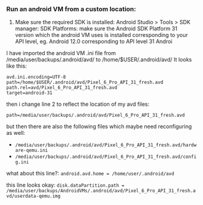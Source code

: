 ### Run an android VM from a custom location:
1. Make sure the required SDK is installed:
Android Studio > Tools > SDK manager:
    SDK Platforms: make sure the Android SDK Platform 31 version which the android VM uses is installed corresponding to your API level, eg. Android 12.0 corresponding to API level 31
        Androi

I have imported the android VM .ini file from /media/user/backups/.android/avd/ to /home/$USER/.android/avd/
It looks like this:

```
avd.ini.encoding=UTF-8
path=/home/$USER/.android/avd/Pixel_6_Pro_API_31_fresh.avd
path.rel=avd/Pixel_6_Pro_API_31_fresh.avd
target=android-31
```

then i change line 2 to reflect the location of my avd files:

```
path=/media/user/backups/.android/avd/Pixel_6_Pro_API_31_fresh.avd
```

but then there are also the following files which maybe need reconfiguring as well:
 - `/media/user/backups/.android/avd/Pixel_6_Pro_API_31_fresh.avd/hardware-qemu.ini`
 - `/media/user/backups/.android/avd/Pixel_6_Pro_API_31_fresh.avd/config.ini`

what about this line?:
`android.avd.home = /home/user/.android/avd`

this line looks okay:
`disk.dataPartition.path = /media/user/backups/AndroidVMs/.android/avd/Pixel_6_Pro_API_31_fresh.avd/userdata-qemu.img`